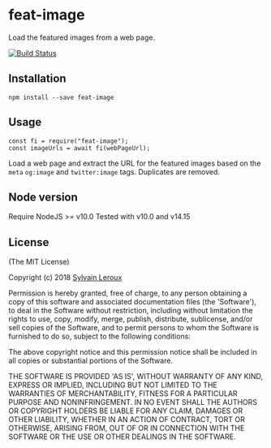 feat-image
==========

Load the featured images from a web page.


[![Build Status](https://travis-ci.org/s-leroux/feat-image.png?branch=master)](https://travis-ci.org/s-leroux/feat-image)

## Installation

    npm install --save feat-image


## Usage

```
const fi = require("feat-image");
const imageUrls = await fi(webPageUrl);
```

Load a web page and extract the URL for the featured images based on the
`meta` `og:image` and `twitter:image` tags. Duplicates are removed.

## Node version
Require NodeJS >= v10.0
Tested with v10.0 and v14.15

## License

(The MIT License)

Copyright (c) 2018 [Sylvain Leroux](mailto:sylvain@chicoree.fr)

Permission is hereby granted, free of charge, to any person obtaining
a copy of this software and associated documentation files (the
'Software'), to deal in the Software without restriction, including
without limitation the rights to use, copy, modify, merge, publish,
distribute, sublicense, and/or sell copies of the Software, and to
permit persons to whom the Software is furnished to do so, subject to
the following conditions:

The above copyright notice and this permission notice shall be
included in all copies or substantial portions of the Software.

THE SOFTWARE IS PROVIDED 'AS IS', WITHOUT WARRANTY OF ANY KIND,
EXPRESS OR IMPLIED, INCLUDING BUT NOT LIMITED TO THE WARRANTIES OF
MERCHANTABILITY, FITNESS FOR A PARTICULAR PURPOSE AND NONINFRINGEMENT.
IN NO EVENT SHALL THE AUTHORS OR COPYRIGHT HOLDERS BE LIABLE FOR ANY
CLAIM, DAMAGES OR OTHER LIABILITY, WHETHER IN AN ACTION OF CONTRACT,
TORT OR OTHERWISE, ARISING FROM, OUT OF OR IN CONNECTION WITH THE
SOFTWARE OR THE USE OR OTHER DEALINGS IN THE SOFTWARE.

